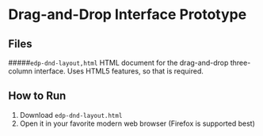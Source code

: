 # Drag-and-Drop Interface Prototype

## Files
#####`edp-dnd-layout,html`
HTML document for the drag-and-drop three-column interface. Uses HTML5 features, so that is required.

## How to Run
1. Download `edp-dnd-layout.html`
2. Open it in your favorite modern web browser (Firefox is supported best)